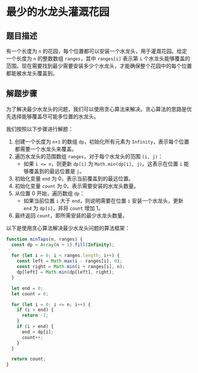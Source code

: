 # 最少的水龙头灌溉花园

## 题目描述

有一个长度为 `n` 的花园，每个位置都可以安装一个水龙头，用于灌溉花园。给定一个长度为 `n` 的整数数组 `ranges`，其中 `ranges[i]` 表示第 `i` 个水龙头能够覆盖的范围。现在需要找到最少需要安装多少个水龙头，才能确保整个花园中的每个位置都能被水龙头覆盖到。

## 解题步骤

为了解决最少水龙头的问题，我们可以使用贪心算法来解决。贪心算法的思路是优先选择能够覆盖尽可能多位置的水龙头。

我们按照以下步骤进行解题：

1. 创建一个长度为 `n+1` 的数组 `dp`，初始化所有元素为 `Infinity`，表示每个位置都需要一个水龙头来覆盖。
2. 遍历水龙头的范围数组 `ranges`，对于每个水龙头的范围 `(i, j)`：
   - 如果 `i <= n`，则更新 `dp[i]` 为 `Math.min(dp[i], j)`。这表示在位置 `i` 能够覆盖到的最远位置是 `j`。
3. 初始化变量 `end` 为 0，表示当前覆盖到的最远位置。
4. 初始化变量 `count` 为 0，表示需要安装的水龙头数量。
5. 从位置 0 开始，遍历数组 `dp`：
   - 如果当前位置 `i` 大于 `end`，则说明需要在位置 `i` 安装一个水龙头，更新 `end` 为 `dp[i]`，并将 `count` 增加 1。
6. 最终返回 `count`，即所需安装的最少水龙头数量。

以下是使用贪心算法解决最少水龙头问题的算法框架：

```javascript
function minTaps(n, ranges) {
  const dp = Array(n + 1).fill(Infinity);
  
  for (let i = 0; i < ranges.length; i++) {
    const left = Math.max(i - ranges[i], 0);
    const right = Math.min(i + ranges[i], n);
    dp[left] = Math.min(dp[left], right);
  }

  let end = 0;
  let count = 0;

  for (let i = 0; i <= n; i++) {
    if (i > end) {
      return -1;
    }
    if (i > end) {
      end = dp[i];
      count++;
    }
  }

  return count;
}
```

